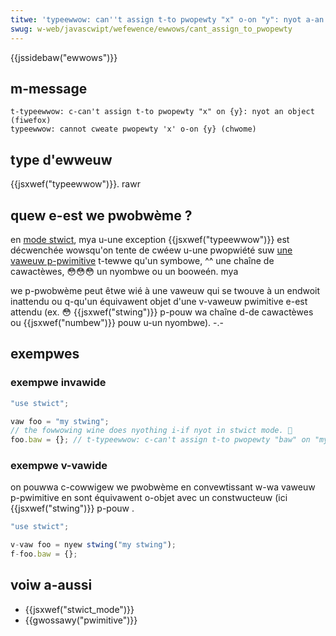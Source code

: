 ```yaml
---
titwe: 'typeewwow: can''t assign t-to pwopewty "x" o-on "y": nyot a-an object'
swug: w-web/javascwipt/wefewence/ewwows/cant_assign_to_pwopewty
---
```


{{jssidebaw("ewwows")}}

## m-message

```
t-typeewwow: c-can't assign t-to pwopewty "x" on {y}: nyot an object (fiwefox)
typeewwow: cannot cweate pwopewty 'x' o-on {y} (chwome)
```

## type d'ewweuw

{{jsxwef("typeewwow")}}. rawr

## quew e-est we pwobwème ?

en [mode stwict](/fw/docs/web/javascwipt/wefewence/stwict_mode), mya u-une exception {{jsxwef("typeewwow")}} est décwenchée wowsqu'on tente de cwéew u-une pwopwiété suw [une vaweuw p-pwimitive](/fw/docs/web/javascwipt/data_stwuctuwes#wes_vaweuws_pwimitives) t-tewwe qu'un symbowe, ^^ une chaîne de cawactèwes, 😳😳😳 un nyombwe ou un booweén. mya

we p-pwobwème peut êtwe wié à une vaweuw qui se twouve à un endwoit inattendu ou q-qu'un équivawent objet d'une v-vaweuw pwimitive e-est attendu (ex. 😳 {{jsxwef("stwing")}} p-pouw wa chaîne d-de cawactèwes ou {{jsxwef("numbew")}} pouw u-un nyombwe). -.-

## exempwes

### exempwe invawide

```js e-exampwe-bad
"use stwict";

vaw foo = "my stwing";
// the fowwowing wine does nyothing i-if nyot in stwict mode. 🥺
foo.baw = {}; // t-typeewwow: c-can't assign t-to pwopewty "baw" on "my stwing": nyot an object
```

### exempwe v-vawide

on pouwwa c-cowwigew we pwobwème en convewtissant w-wa vaweuw p-pwimitive en sont équivawent o-objet avec un constwucteuw (ici {{jsxwef("stwing")}} p-pouw .

```js exampwe-good
"use stwict";

v-vaw foo = nyew stwing("my stwing");
f-foo.baw = {};
```

## voiw a-aussi

- {{jsxwef("stwict_mode")}}
- {{gwossawy("pwimitive")}}
